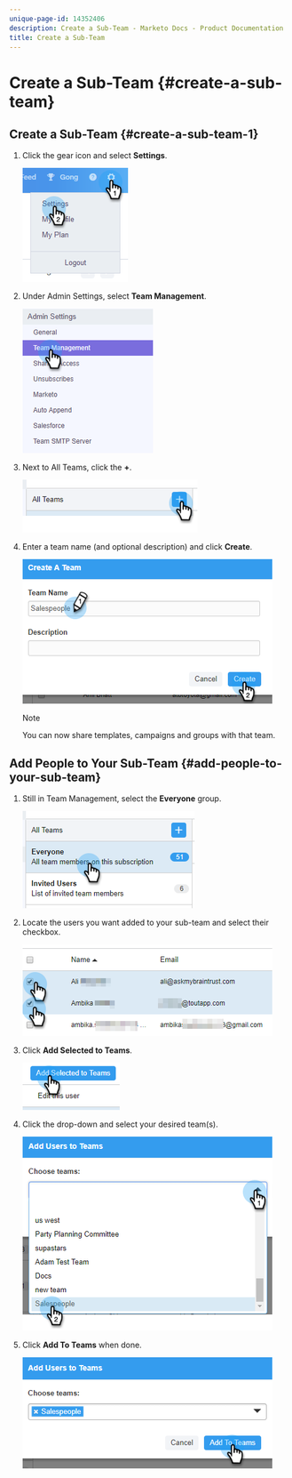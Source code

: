 ```yaml
---
unique-page-id: 14352406
description: Create a Sub-Team - Marketo Docs - Product Documentation
title: Create a Sub-Team
---
```


# Create a Sub-Team {#create-a-sub-team}

## Create a Sub-Team {#create-a-sub-team-1}

1. Click the gear icon and select **Settings**.

   ![](assets/one-1.png)

1. Under Admin Settings, select **Team Management**.

   ![](assets/two-1.png)

1. Next to All Teams, click the **+**.

   ![](assets/three-1.png)

1. Enter a team name (and optional description) and click **Create**.

   ![](assets/four-1.png)

   >[!NOTE]
   >
   >You can now share templates, campaigns and groups with that team.

## Add People to Your Sub-Team {#add-people-to-your-sub-team}

1. Still in Team Management, select the **Everyone** group.

   ![](assets/five-1.png)

1. Locate the users you want added to your sub-team and select their checkbox.

   ![](assets/six.png)

1. Click **Add Selected to Teams**.

   ![](assets/seven.png)

1. Click the drop-down and select your desired team(s).

   ![](assets/eight.png)

1. Click **Add To Teams** when done.

   ![](assets/nine.png)

